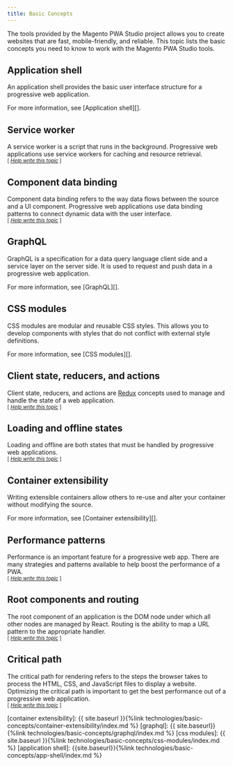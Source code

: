 ```yaml
---
title: Basic Concepts
---
```


The tools provided by the Magento PWA Studio project allows you to create websites that are fast, mobile-friendly, and reliable.
This topic lists the basic concepts you need to know to work with the Magento PWA Studio tools.

## Application shell

An application shell provides the basic user interface structure for a progressive web application.

For more information, see [Application shell][].

## Service worker

A service worker is a script that runs in the background.
Progressive web applications use service workers for caching and resource retrieval.  
<sub>[ _[Help write this topic][service worker]_ ]</sub>

## Component data binding

Component data binding refers to the way data flows between the source and a UI component.
Progressive web applications use data binding patterns to connect dynamic data with the user interface.  
<sub>[ _[Help write this topic][component data binding]_ ]</sub>

## GraphQL

GraphQL is a specification for a data query language client side and a service layer on the server side.
It is used to request and push data in a progressive web application.

For more information, see [GraphQL][].

## CSS modules

CSS modules are modular and reusable CSS styles.
This allows you to develop components with styles that do not conflict with external style definitions.

For more information, see [CSS modules][].

## Client state, reducers, and actions

Client state, reducers, and actions are [Redux][] concepts used to manage and handle the state of a web application.  
<sub>[ _[Help write this topic][client state, reducers, and actions]_ ]</sub>

## Loading and offline states

Loading and offline are both states that must be handled by progressive web applications.  
<sub>[ _[Help write this topic][loading and offline states]_ ]</sub>

## Container extensibility

Writing extensible containers allow others to re-use and alter your container without modifying the source.

For more information, see [Container extensibility][].

## Performance patterns

Performance is an important feature for a progressive web app.
There are many strategies and patterns available to help boost the performance of a PWA.  
<sub>[ _[Help write this topic][performance patterns]_ ]</sub>

## Root components and routing

The root component of an application is the DOM node under which all other nodes are managed by React.
Routing is the ability to map a URL pattern to the appropriate handler.  
<sub>[ _[Help write this topic][root components and routing]_ ]</sub>

## Critical path

The critical path for rendering refers to the steps the browser takes to process the HTML, CSS, and JavaScript files to display a website.
Optimizing the critical path is important to get the best performance out of a progressive web application.  
<sub>[ _[Help write this topic][critical path]_ ]</sub>

[container extensibility]: {{ site.baseurl }}{%link technologies/basic-concepts/container-extensibility/index.md %}
[graphql]: {{ site.baseurl}}{%link technologies/basic-concepts/graphql/index.md %}
[css modules]: {{ site.baseurl }}{%link technologies/basic-concepts/css-modules/index.md %}
[application shell]: {{site.baseurl}}{%link technologies/basic-concepts/app-shell/index.md %}

[redux]: https://redux.js.org/introduction/core-concepts
[service worker]: https://github.com/magento/pwa-studio
[component data binding]: https://github.com/magento/pwa-studio
[client state, reducers, and actions]: https://github.com/magento/pwa-studio
[loading and offline states]: https://github.com/magento/pwa-studio
[performance patterns]: https://github.com/magento/pwa-studio
[root components and routing]: https://github.com/magento/pwa-studio
[critical path]: https://github.com/magento/pwa-studio
